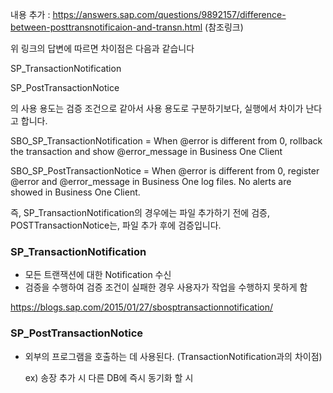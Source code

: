 내용 추가 : https://answers.sap.com/questions/9892157/difference-between-posttransnotificaion-and-transn.html  (참조링크)

위 링크의 답변에 따르면 차이점은 다음과 같습니다





 SP_TransactionNotification 

SP_PostTransactionNotice 

의 사용 용도는 검증 조건으로 같아서 사용 용도로 구분하기보다, 실행에서 차이가 난다고 합니다.



SBO_SP_TransactionNotification = When @error is different from 0, rollback the transaction and show @error_message in Business One Client



SBO_SP_PostTransactionNotice = When @error is different from 0, register @error and @error_message in Business One log files. No alerts are showed in Business One Client.



즉, SP_TransactionNotification의 경우에는 파일 추가하기 전에 검증, POSTTransactionNotice는, 파일 추가 후에 검증입니다.







### SP_TransactionNotification

- 모든 트랜잭션에 대한 Notification 수신
- 검증을 수행하여 검증 조건이 실패한 경우 사용자가 작업을 수행하지 못하게 함

https://blogs.sap.com/2015/01/27/sbosptransactionnotification/



### SP_PostTransactionNotice

- 외부의 프로그램을 호출하는 데 사용된다. (TransactionNotification과의 차이점)

  ex) 송장 추가 시 다른 DB에 즉시 동기화 할 시